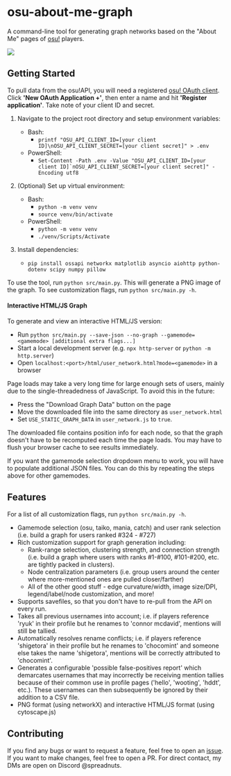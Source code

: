 # osu-about-me-graph

A command-line tool for generating graph networks based on the "About Me" pages of [osu!](https://osu.ppy.sh) players.

![](media/example-500.png)

## Getting Started
To pull data from the osu!API, you will need a registered [osu! OAuth client](https://osu.ppy.sh/home/account/edit). Click **'New OAuth Application +'**, then enter a name and hit **'Register application'**. Take note of your client ID and secret.

1. Navigate to the project root directory and setup environment variables:
    - Bash:
        - `printf "OSU_API_CLIENT_ID=[your client ID]\nOSU_API_CLIENT_SECRET=[your client secret]" > .env`
    - PowerShell:
        - ``Set-Content -Path .env -Value "OSU_API_CLIENT_ID=[your client ID]`nOSU_API_CLIENT_SECRET=[your client secret]" -Encoding utf8``

2. (Optional) Set up virtual environment:
    - Bash:
        - `python -m venv venv`
        - `source venv/bin/activate`
    - PowerShell:
        - `python -m venv venv`
        - `./venv/Scripts/Activate`

3. Install dependencies:
    - `pip install ossapi networkx matplotlib asyncio aiohttp python-dotenv scipy numpy pillow`

To use the tool, run `python src/main.py`. This will generate a PNG image of the graph. To see customization flags, run `python src/main.py -h`.

#### Interactive HTML/JS Graph
To generate and view an interactive HTML/JS version:
- Run `python src/main.py --save-json --no-graph --gamemode=<gamemode> [additional extra flags...]`
- Start a local development server (e.g. `npx http-server` or `python -m http.server`)
- Open `localhost:<port>/html/user_network.html?mode=<gamemode>` in a browser

Page loads may take a very long time for large enough sets of users, mainly due to the single-threadedness of JavaScript. To avoid this in the future:
- Press the "Download Graph Data" button on the page
- Move the downloaded file into the same directory as `user_network.html`
- Set `USE_STATIC_GRAPH_DATA` in `user_network.js` to `true`.

The downloaded file contains position info for each node, so that the graph doesn't have to be recomputed each time the page loads. You may have to flush your browser cache to see results immediately.

If you want the gamemode selection dropdown menu to work, you will have to populate additional JSON files. You can do this by repeating the steps above for other gamemodes.

## Features
For a list of all customization flags, run `python src/main.py -h`.
- Gamemode selection (osu, taiko, mania, catch) and user rank selection (i.e. build a graph for users ranked #324 - #727)
- Rich customization support for graph generation including:
    - Rank-range selection, clustering strength, and connection strength (i.e. build a graph where users with ranks #1-#100, #101-#200, etc. are tightly packed in clusters).
    - Node centralization parameters (i.e. group users around the center where more-mentioned ones are pulled closer/farther)
    - All of the other good stuff - edge curvature/width, image size/DPI, legend/label/node customization, and more!
- Supports savefiles, so that you don't have to re-pull from the API on every run.
- Takes all previous usernames into account; i.e. if players reference 'ryuk' in their profile but he renames to 'connor mcdavid', mentions will still be tallied.
- Automatically resolves rename conflicts; i.e. if players reference 'shigetora' in their profile but he renames to 'chocomint' and someone else takes the name 'shigetora', mentions will be correctly attributed to 'chocomint'.
- Generates a configurable 'possible false-positives report' which demarcates usernames that may incorrectly be receiving mention tallies because of their common use in profile pages ('hello', 'wooting', 'hddt', etc.). These usernames can then subsequently be ignored by their addition to a CSV file.
- PNG format (using networkX) and interactive HTML/JS format (using cytoscape.js)

## Contributing
If you find any bugs or want to request a feature, feel free to open an [issue](https://github.com/mbalsdon/osu-about-me-graph/issues). If you want to make changes, feel free to open a PR. For direct contact, my DMs are open on Discord @spreadnuts.
